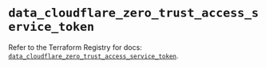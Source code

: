 # `data_cloudflare_zero_trust_access_service_token`

Refer to the Terraform Registry for docs: [`data_cloudflare_zero_trust_access_service_token`](https://registry.terraform.io/providers/cloudflare/cloudflare/5.4.0/docs/data-sources/zero_trust_access_service_token).
